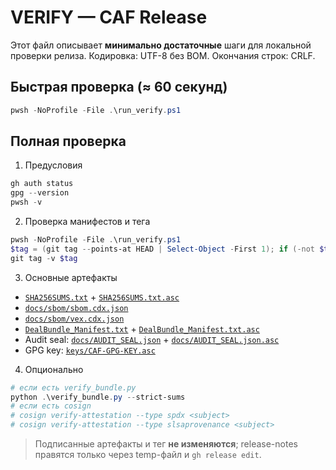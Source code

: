 <!-- AUDIT-SEAL:v4.0:653f4f6dd21ba28ad12567f778b4607dc91a920d:2D13A5F63EDE2DB61646141FA922472D00E94B95 -->
# VERIFY — CAF Release

Этот файл описывает **минимально достаточные** шаги для локальной проверки релиза.
Кодировка: UTF-8 без BOM. Окончания строк: CRLF.

## Быстрая проверка (≈ 60 секунд)

```powershell
pwsh -NoProfile -File .\run_verify.ps1
```

## Полная проверка
1) Предусловия
```powershell
gh auth status
gpg --version
pwsh -v
```
2) Проверка манифестов и тега
```powershell
pwsh -NoProfile -File .\run_verify.ps1
$tag = (git tag --points-at HEAD | Select-Object -First 1); if (-not $tag) { $tag = (git describe --tags --abbrev=0).Trim() }
git tag -v $tag
```
3) Основные артефакты
- [`SHA256SUMS.txt`](./SHA256SUMS.txt) + [`SHA256SUMS.txt.asc`](./SHA256SUMS.txt.asc)
- [`docs/sbom/sbom.cdx.json`](./docs/sbom/sbom.cdx.json)
- [`docs/sbom/vex.cdx.json`](docs/vex/vex.cdx.json)
- [`DealBundle_Manifest.txt`](./DealBundle_Manifest.txt) + [`DealBundle_Manifest.txt.asc`](./DealBundle_Manifest.txt.asc)
- Audit seal: [`docs/AUDIT_SEAL.json`](docs/seal/AUDIT_SEAL.json.asc) + [`docs/AUDIT_SEAL.json.asc`](docs/seal/AUDIT_SEAL.json.asc)
- GPG key: [`keys/CAF-GPG-KEY.asc`](./keys/CAF-GPG-KEY.asc)

4) Опционально
```powershell
# если есть verify_bundle.py
python .\verify_bundle.py --strict-sums
# если есть cosign
# cosign verify-attestation --type spdx <subject>
# cosign verify-attestation --type slsaprovenance <subject>
```

> Подписанные артефакты и тег **не изменяются**; release-notes правятся только через temp-файл и `gh release edit`.
